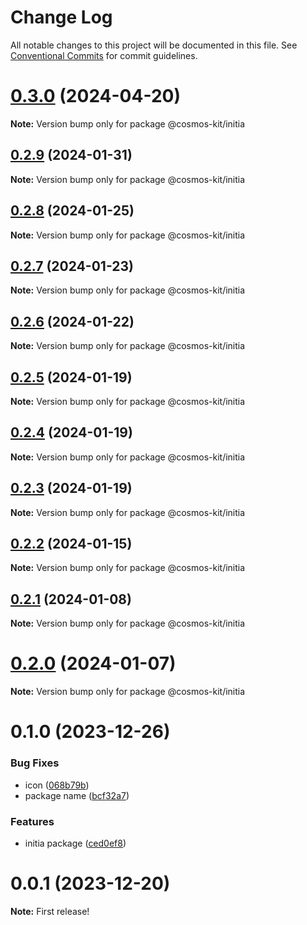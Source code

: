 # Change Log

All notable changes to this project will be documented in this file.
See [Conventional Commits](https://conventionalcommits.org) for commit guidelines.

# [0.3.0](https://github.com/cosmology-tech/cosmos-kit/compare/@cosmos-kit/initia@0.2.9...@cosmos-kit/initia@0.3.0) (2024-04-20)

**Note:** Version bump only for package @cosmos-kit/initia





## [0.2.9](https://github.com/cosmology-tech/cosmos-kit/compare/@cosmos-kit/initia@0.2.8...@cosmos-kit/initia@0.2.9) (2024-01-31)

**Note:** Version bump only for package @cosmos-kit/initia

## [0.2.8](https://github.com/cosmology-tech/cosmos-kit/compare/@cosmos-kit/initia@0.2.7...@cosmos-kit/initia@0.2.8) (2024-01-25)

**Note:** Version bump only for package @cosmos-kit/initia

## [0.2.7](https://github.com/cosmology-tech/cosmos-kit/compare/@cosmos-kit/initia@0.2.6...@cosmos-kit/initia@0.2.7) (2024-01-23)

**Note:** Version bump only for package @cosmos-kit/initia

## [0.2.6](https://github.com/cosmology-tech/cosmos-kit/compare/@cosmos-kit/initia@0.2.5...@cosmos-kit/initia@0.2.6) (2024-01-22)

**Note:** Version bump only for package @cosmos-kit/initia

## [0.2.5](https://github.com/cosmology-tech/cosmos-kit/compare/@cosmos-kit/initia@0.2.4...@cosmos-kit/initia@0.2.5) (2024-01-19)

**Note:** Version bump only for package @cosmos-kit/initia

## [0.2.4](https://github.com/cosmology-tech/cosmos-kit/compare/@cosmos-kit/initia@0.2.3...@cosmos-kit/initia@0.2.4) (2024-01-19)

**Note:** Version bump only for package @cosmos-kit/initia

## [0.2.3](https://github.com/cosmology-tech/cosmos-kit/compare/@cosmos-kit/initia@0.2.2...@cosmos-kit/initia@0.2.3) (2024-01-19)

**Note:** Version bump only for package @cosmos-kit/initia

## [0.2.2](https://github.com/cosmology-tech/cosmos-kit/compare/@cosmos-kit/initia@0.2.1...@cosmos-kit/initia@0.2.2) (2024-01-15)

**Note:** Version bump only for package @cosmos-kit/initia

## [0.2.1](https://github.com/cosmology-tech/cosmos-kit/compare/@cosmos-kit/initia@0.2.0...@cosmos-kit/initia@0.2.1) (2024-01-08)

**Note:** Version bump only for package @cosmos-kit/initia

# [0.2.0](https://github.com/cosmology-tech/cosmos-kit/compare/@cosmos-kit/initia@0.1.0...@cosmos-kit/initia@0.2.0) (2024-01-07)

**Note:** Version bump only for package @cosmos-kit/initia

# 0.1.0 (2023-12-26)

### Bug Fixes

- icon ([068b79b](https://github.com/cosmology-tech/cosmos-kit/commit/068b79bfb66a030ec11578a8d351107732030811))
- package name ([bcf32a7](https://github.com/cosmology-tech/cosmos-kit/commit/bcf32a7e60ca74ff19c222f7dc01aabe877d665a))

### Features

- initia package ([ced0ef8](https://github.com/cosmology-tech/cosmos-kit/commit/ced0ef8f4d2e0b1f6dd815003dc351f8eda39d6a))

# 0.0.1 (2023-12-20)

**Note:** First release!
